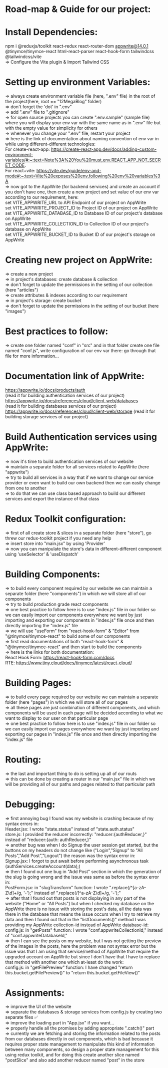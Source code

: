# Road-map & Guide for our project:

# Install Dependencies:
npm i @reduxjs/toolkit react-redux react-router-dom appwrite@14.0.1 @tinymce/tinymce-react html-react-parser react-hook-form tailwindcss @tailwindcss/vite <br>
=> Configure the Vite plugin & Import Tailwind CSS

# Setting up environment Variables:
=> always create environment variable file (here, ".env" file) in the root of the project(here, root == "12MegaBlog" folder) <br>
=> don't forget the 'dot' in ".env" <br>
=> add ".env" file to ".gitignore" <br>
=> for open source projects you can create ".env.sample" (sample file) where you will display your env var with the same name as in ".env" file but with the empty value for simplicity for others <br>
=> whenever you change your ".env" file, restart your project <br>
=> here is the link of documentation about naming convention of env var in while using different-different technologies: <br>
For create-react-app: https://create-react-app.dev/docs/adding-custom-environment-variables/#:~:text=Note%3A%20You%20must,env.REACT_APP_NOT_SECRET_CODE. <br>
For react+vite: https://vite.dev/guide/env-and-mode#:~:text=Vite%20exposes%20env,following%20env%20variables%3A <br>
=> now got to the AppWrite (for backend services) and create an account if you don't have one, then create a new project and set value of our env var according to our requirement, here: <br>
set VITE_APPWRITE_URL to API Endpoint of our project on AppWrite <br>
set VITE_APPWRITE_PROJECT_ID to Project ID of our project on AppWrite <br>
set VITE_APPWRITE_DATABASE_ID to Database ID of our project's database on AppWrite <br>
set VITE_APPWRITE_COLLECTION_ID to Collection ID of our project's database on AppWrite <br>
set VITE_APPWRITE_BUCKET_ID to Bucket ID of our project's storage on AppWrite <br>

# Creating new project on AppWrite:
=> create a new project <br>
=> in project's databases: create database & collection <br>
=> don't forget to update the permissions in the setting of our collection (here "articles") <br>
=> create attributes & indexes according to our requirement <br>
=> in project's storage: create bucket <br>
=> don't forget to update the permissions in the setting of our bucket (here "images") <br>

# Best practices to follow:
=> create one folder named "conf" in "src" and in that folder create one file named "conf.js", write configuration of our env var there: go through that file for more information... <br>

# Documentation link of AppWrite:
https://appwrite.io/docs/products/auth <br>
(read it for building authentication services of our project) <br>
https://appwrite.io/docs/references/cloud/client-web/databases <br>
(read it for building databases services of our project) <br>
https://appwrite.io/docs/references/cloud/client-web/storage
(read it for building storage services of our project) <br>

# Build Authentication services using AppWrite:
=> now it's time to build authentication services of our website <br>
=> maintain a separate folder for all services related to AppWrite (here "appwrite") <br>
=> try to build all services in a way that if we want to change our service provider or even want to build our own backend then we can easily change from one to another <br>
=> to do that we can use class based approach to build our different services and export the instance of that class

# Redux Toolkit configuration:
=> first of all create store & slices in a separate folder (here "store"), go threw our redux-toolkit project if you need any help <br>
=> insert store into "main.jsx" by using 'Provider' <br>
=> now you can manipulate the store's data in different-different component using 'useSelector' & 'useDispatch'

# Building Components:
=> to build every component required by our website we can maintain a separate folder (here "components") in which we will store all of our components <br>
=> try to build production grade react components <br>
=> one best practice to follow here is to use "index.js" file in our folder so we can easily import our components everywhere we want by just importing and exporting our components in "index.js" file once and then directly importing the "index.js" file <br>
=> we will use "useForm" from "react-hook-form" & "Editor" from "@tinymce/tinymce-react" to build some of our components <br>
=> first read documentations of both "react-hook-form" & "@tinymce/tinymce-react" and then start to build the components <br>
=> here is the links for both documentation: <br>
React Hook Form: https://react-hook-form.com/docs <br>
RTE: https://www.tiny.cloud/docs/tinymce/latest/react-cloud/

# Building Pages:
=> to build every page required by our website we can maintain a separate folder (here "pages") in which we will store all of our pages <br>
=> all these pages are just combination of different components, and which components will be used in each page will be decided according to what we want to display to our user on that particular page <br>
=> one best practice to follow here is to use "index.js" file in our folder so we can easily import our pages everywhere we want by just importing and exporting our pages in "index.js" file once and then directly importing the "index.js" file

# Routing:
=> the last and important thing to do is setting up all of our routs <br>
=> this can be done by creating a router in our "main.jsx" file in which we will be providing all of our paths and pages related to that particular path

# Debugging:

=> first annoying bug I found was my website is crashing because of my syntax errors in: <br>
Header.jsx: I wrote "state.status" instead of "state.auth.status" <br>
store.js: I provided the reducer incorrectly: "reducer:{authReducer,}" instead of "reducer:{auth: authReducer,}" <br>
=> another bug was when I do Signup the user session get started, but the buttons on my headers do not change like ("Login","Signup" to "All Posts","Add Post","Logout") the reason was the syntax error in: <br>
Signup.jsx: I forgot to put await before performing asynchronous task (authServices.createAccount(data);) <br>
=> then I found out one bug in "Add Post" section in which the generation of the slug is going wrong and the issue was same as before the syntax error in: <br>
PostForm.jsx: in "slugTransform" function: I wrote ".replace(/^[a-zA-Z\d]+/g, '-');" instead of ".replace(/[^a-zA-Z\d]+/g, '-');" <br>
=> after that I found out that posts is not displaying in any part of the website ("Home" or "All Posts") but when I checked my database on the AppWrite there is no issue with storing the post's data, all the data was there in the database that means the issue occurs when I try to retrieve my data and then I found out that in the "listDocuments()" method I was providing my AppWrite collection-id instead of AppWrite database-id: <br>
config.js: in "getPosts" function: I wrote "conf.appwriteCollectionId," instead of "conf.appwriteDatabaseId," <br>
=> then I can see the posts on my website, but I was not getting the preview of the images in the posts, here the problem was not syntax error but the issue was that I am using that service/method of AppWrite that require the upgraded account on AppWrite but since I don't have that I have to replace that method with another one which at-least do the work: <br>
config.js: in "getFilePreview" function: I have changed "return this.bucket.getFilePreview()" to "return this.bucket.getFileView()"

# Assignments:

=> improve the UI of the website <br>
=> separate the databases & storage services from config.js by creating two separate files ✅ <br>
=> improve the loading part in "App.jsx" if you want... <br>
=> properly handle all the promises by adding appropriate ".catch()" part <br>
=> currently we are fetching and storing the information related to the posts from our databases directly in out components, which is bad because it requires proper state management to manipulate this kind of information between many components, so design a proper state management for this using redux toolkit, and for doing this create another slice named "postSlice" and also add another reducer named "post" in the store <br>
